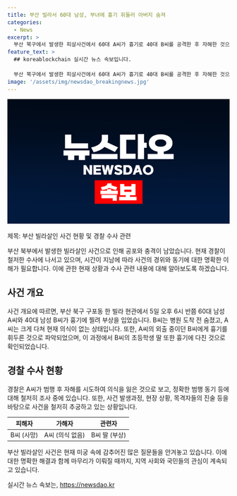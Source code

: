 ```yaml
---
title: 부산 빌라서 60대 남성, 부녀에 흉기 휘둘러 아버지 숨져
categories:
  - News
excerpt: >
  부산 북구에서 발생한 피살사건에서 60대 A씨가 흉기로 40대 B씨를 공격한 후 자해한 것으로 보입니다. B씨는 사망했고, A씨는 심각한 부상을 입은 채 의식이 없는 상태입니다. A씨의 행동으로 인해 초등학생 딸도 다쳤으며, 경찰은 정확한 동기를 조사 중입니다. 이 사건은 현지에서 큰 충격을 주고 있습니다. (150자)
feature_text: >
  ## koreablockchain 실시간 뉴스 속보입니다.

  부산 북구에서 발생한 피살사건에서 60대 A씨가 흉기로 40대 B씨를 공격한 후 자해한 것으로 보입니다. B씨는 사망했고, A씨는 심각한 부상을 입은 채 의식이 없는 상태입니다. A씨의 행동으로 인해 초등학생 딸도 다쳤으며, 경찰은 정확한 동기를 조사 중입니다. 이 사건은 현지에서 큰 충격을 주고 있습니다. (150자)
image: '/assets/img/newsdao_breakingnews.jpg'
---
```


<p><img src="/assets/img/newsdao_breakingnews.jpg" alt="koreablockchain 속보" /></p>

<p>제목: 부산 빌라살인 사건 현황 및 경찰 수사 관련</p>

<p>부산 북부에서 발생한 빌라살인 사건으로 인해 공포와 충격이 남았습니다. 현재 경찰이 철저한 수사에 나서고 있으며, 시간이 지남에 따라 사건의 경위와 동기에 대한 명확한 이해가 필요합니다. 이에 관한 현재 상황과 수사 관련 내용에 대해 알아보도록 하겠습니다.</p>

<h2 data-ke-size="size26">사건 개요</h2>

<p>사건 개요에 따르면, 부산 북구 구포동 한 빌라 현관에서 5일 오후 6시 반쯤 60대 남성 A씨와 40대 남성 B씨가 흉기에 찔려 부상을 입었습니다. B씨는 병원 도착 전 숨졌고, A씨는 크게 다쳐 현재 의식이 없는 상태입니다. 또한, A씨의 외출 중이던 B씨에게 흉기를 휘두른 것으로 파악되었으며, 이 과정에서 B씨의 초등학생 딸 또한 흉기에 다친 것으로 확인되었습니다.</p>

<h2 data-ke-size="size26">경찰 수사 현황</h2>

<p>경찰은 A씨가 범행 후 자해를 시도하여 의식을 잃은 것으로 보고, 정확한 범행 동기 등에 대해 철저히 조사 중에 있습니다. 또한, 사건 발생과정, 현장 상황, 목격자들의 진술 등을 바탕으로 사건을 철저히 추궁하고 있는 상황입니다.</p>

<table>
<thead>
<tr>
<th scope="col" style="text-align: center;">피해자</th>
<th scope="col" style="text-align: center;">가해자</th>
<th scope="col" style="text-align: center;">관련자</th>
</tr>
</thead>
<tbody>
<tr>
<td style="text-align: center;">B씨 (사망)</td>
<td style="text-align: center;">A씨 (의식 없음)</td>
<td style="text-align: center;">B씨 딸 (부상)</td>
</tr>
</tbody>
</table>

<p>부산 빌라살인 사건은 현재 미궁 속에 감추어진 많은 질문들을 안겨놓고 있습니다. 이에 대한 명확한 해결과 함께 마무리가 이뤄질 때까지, 지역 사회와 국민들의 관심이 계속되고 있습니다.</p>
실시간 뉴스 속보는, <a href="https://newsdao.kr" rel="dofollow">https://newsdao.kr</a>



